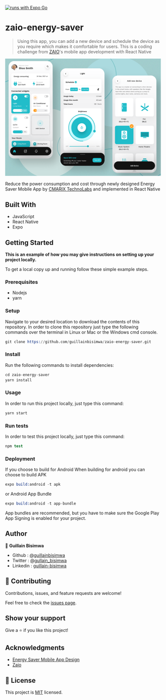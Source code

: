 [![runs with Expo Go](https://img.shields.io/badge/Runs%20with%20Expo%20Go-4630EB.svg?style=flat-square&logo=EXPO&labelColor=f3f3f3&logoColor=000)](https://expo.dev/client)

# zaio-energy-saver

> Using this app, you can add a new device and schedule the device as you require which makes it comfortable for users.
> This is a coding challenge from [ZAIO](https://www.zaio.io/)'s mobile app development with React Native

![screenshot](./app_screenshot.png)

Reduce the power consumption and cost through newly designed Energy Saver Mobile App by [CMARIX TechnoLabs](https://www.behance.net/CMARIXTechnoLabs) and implemented in React Native

## Built With

- JavaScript
- React Native
- Expo

## Getting Started

**This is an example of how you may give instructions on setting up your project locally.**

To get a local copy up and running follow these simple example steps.

### Prerequisites

- Nodejs
- yarn

### Setup

Navigate to your desired location to download the contents of this repository.
In order to clone this repository just type the following commands over the terminal in Linux or Mac or the Windows cmd console.

```s
git clone https://github.com/guillainbisimwa/zaio-energy-saver.git

```

### Install

Run the following commands to install dependencies:

```s
cd zaio-energy-saver
yarn install

```

### Usage

In order to run this project locally, just type this command:

```s
yarn start

```

### Run tests

In order to test this project locally, just type this command:

```s
npm test

```

### Deployment

If you choose to build for Android
When building for android you can choose to build APK

```s
expo build:android -t apk

```

or Android App Bundle

```s
expo build:android -t app-bundle

```

App bundles are recommended, but you have to make sure the Google Play App Signing is enabled for your project.

## Author

👤 **Guillain Bisimwa**

- Github : [@guillainbisimwa](https://github.com/guillainbisimwa)
- Twitter : [@gullain_bisimwa](https://twitter.com/gullain_bisimwa)
- Linkedin : [guillain-bisimwa](https://www.linkedin.com/in/guillain-bisimwa-8a8b7a7b/)

## 🤝 Contributing

Contributions, issues, and feature requests are welcome!

Feel free to check the [issues page](https://github.com/guillainbisimwa/zaio-energy-saver/issues).

## Show your support

Give a ⭐️ if you like this project!

## Acknowledgments

- [Energy Saver Mobile App Design](https://www.behance.net/gallery/128401225/Energy-Saver-Mobile-App-Design)
- [Zaio](https://zaio.io/)

## 📝 License

This project is [MIT](./MIT.md) licensed.
